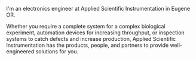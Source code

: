 I'm an electronics engineer at Applied Scientific Instrumentation in Eugene OR.                                                                                                         

Whether you require a complete system for a complex biological experiment, automation devices for increasing throughput, or inspection systems to catch defects and increase production, Applied Scientific Instrumentation has the products, people, and partners to provide well-engineered solutions for you.
